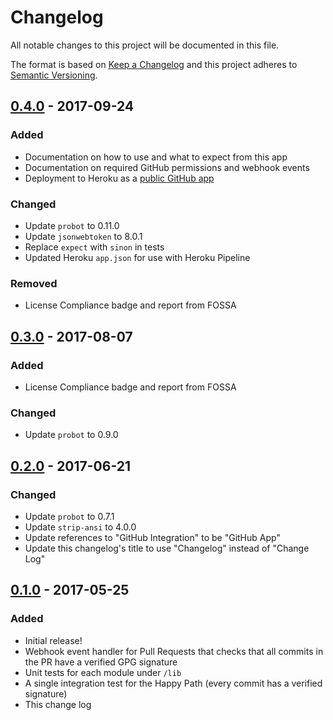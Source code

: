 # Changelog
All notable changes to this project will be documented in this file.

The format is based on [Keep a Changelog](http://keepachangelog.com/) and this project adheres to [Semantic Versioning](http://semver.org/).

## [0.4.0] - 2017-09-24
### Added
- Documentation on how to use and what to expect from this app
- Documentation on required GitHub permissions and webhook events
- Deployment to Heroku as a [public GitHub app](https://github.com/apps/gpg)

### Changed
- Update `probot` to 0.11.0
- Update `jsonwebtoken` to 8.0.1
- Replace `expect` with `sinon` in tests
- Updated Heroku `app.json` for use with Heroku Pipeline

### Removed
- License Compliance badge and report from FOSSA

## [0.3.0] - 2017-08-07
### Added
- License Compliance badge and report from FOSSA

### Changed
- Update `probot` to 0.9.0

## [0.2.0] - 2017-06-21
### Changed
- Update `probot` to 0.7.1
- Update `strip-ansi` to 4.0.0
- Update references to "GitHub Integration" to be "GitHub App"
- Update this changelog's title to use "Changelog" instead of "Change Log"

## [0.1.0] - 2017-05-25
### Added
- Initial release!
- Webhook event handler for Pull Requests that checks that all commits in the PR have a verified GPG signature
- Unit tests for each module under `/lib`
- A single integration test for the Happy Path (every commit has a verified signature)
- This change log

[0.1.0]: https://github.com/jarrodldavis/probot-gpg/compare/v0.0.0...v0.1.0
[0.2.0]: https://github.com/jarrodldavis/probot-gpg/compare/v0.1.0...v0.2.0
[0.3.0]: https://github.com/jarrodldavis/probot-gpg/compare/v0.2.0...v0.3.0
[0.4.0]: https://github.com/jarrodldavis/probot-gpg/compare/v0.3.0...v0.4.0
